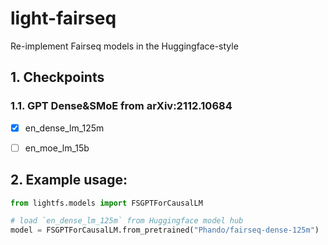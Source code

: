 # light-fairseq

Re-implement Fairseq models in the Huggingface-style

## 1. Checkpoints

### 1.1. GPT Dense&SMoE from arXiv:2112.10684

- [x] en_dense_lm_125m
- [ ] en_moe_lm_15b



## 2. Example usage:

```python
from lightfs.models import FSGPTForCausalLM

# load `en_dense_lm_125m` from Huggingface model hub
model = FSGPTForCausalLM.from_pretrained("Phando/fairseq-dense-125m")
```